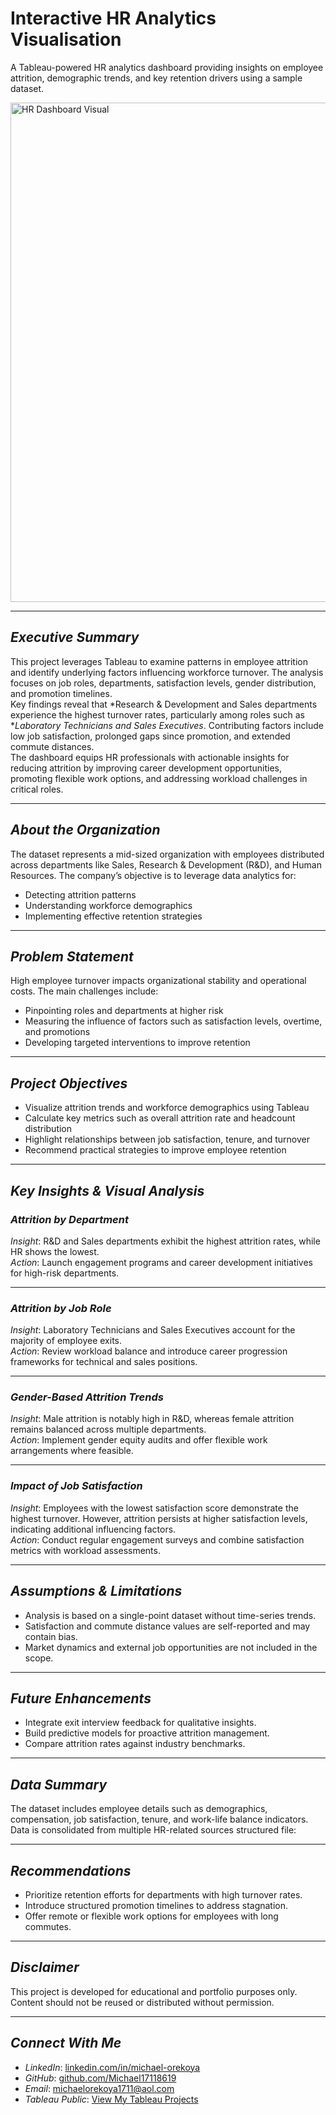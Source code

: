 # Interactive HR Analytics Visualisation 
A Tableau-powered HR analytics dashboard providing insights on employee attrition, demographic trends, and key retention drivers using a sample dataset.

<img width="1199" height="799" alt="HR Dashboard   Visual" src="https://github.com/user-attachments/assets/8ffefe3c-78ce-4a05-9374-44f34838f691" />


---

## *Executive Summary*  
This project leverages Tableau to examine patterns in employee attrition and identify underlying factors influencing workforce turnover. The analysis focuses on job roles, departments, satisfaction levels, gender distribution, and promotion timelines.  
Key findings reveal that *Research & Development and Sales departments experience the highest turnover rates, particularly among roles such as **Laboratory Technicians and Sales Executives*. Contributing factors include low job satisfaction, prolonged gaps since promotion, and extended commute distances.  
The dashboard equips HR professionals with actionable insights for reducing attrition by improving career development opportunities, promoting flexible work options, and addressing workload challenges in critical roles.

---

## *About the Organization*  
The dataset represents a mid-sized organization with employees distributed across departments like Sales, Research & Development (R&D), and Human Resources. The company’s objective is to leverage data analytics for:  
- Detecting attrition patterns  
- Understanding workforce demographics  
- Implementing effective retention strategies  

---

## *Problem Statement*  
High employee turnover impacts organizational stability and operational costs. The main challenges include:  
- Pinpointing roles and departments at higher risk  
- Measuring the influence of factors such as satisfaction levels, overtime, and promotions  
- Developing targeted interventions to improve retention  

---

## *Project Objectives*  
- Visualize attrition trends and workforce demographics using Tableau  
- Calculate key metrics such as overall attrition rate and headcount distribution  
- Highlight relationships between job satisfaction, tenure, and turnover  
- Recommend practical strategies to improve employee retention  

---

## *Key Insights & Visual Analysis*  

### *Attrition by Department*  
*Insight*: R&D and Sales departments exhibit the highest attrition rates, while HR shows the lowest.  
*Action*: Launch engagement programs and career development initiatives for high-risk departments.  

---

### *Attrition by Job Role*  
*Insight*: Laboratory Technicians and Sales Executives account for the majority of employee exits.  
*Action*: Review workload balance and introduce career progression frameworks for technical and sales positions.  

---

### *Gender-Based Attrition Trends*  
*Insight*: Male attrition is notably high in R&D, whereas female attrition remains balanced across multiple departments.  
*Action*: Implement gender equity audits and offer flexible work arrangements where feasible.  

---

### *Impact of Job Satisfaction*  
*Insight*: Employees with the lowest satisfaction score demonstrate the highest turnover. However, attrition persists at higher satisfaction levels, indicating additional influencing factors.  
*Action*: Conduct regular engagement surveys and combine satisfaction metrics with workload assessments.  

---

## *Assumptions & Limitations*  
- Analysis is based on a single-point dataset without time-series trends.  
- Satisfaction and commute distance values are self-reported and may contain bias.  
- Market dynamics and external job opportunities are not included in the scope.  

---

## *Future Enhancements*  
- Integrate exit interview feedback for qualitative insights.  
- Build predictive models for proactive attrition management.  
- Compare attrition rates against industry benchmarks.  

---

## *Data Summary*  
The dataset includes employee details such as demographics, compensation, job satisfaction, tenure, and work-life balance indicators. Data is consolidated from multiple HR-related sources structured file:  


---

## *Recommendations*  
- Prioritize retention efforts for departments with high turnover rates.  
- Introduce structured promotion timelines to address stagnation.  
- Offer remote or flexible work options for employees with long commutes.  

---

## *Disclaimer*  
This project is developed for educational and portfolio purposes only. Content should not be reused or distributed without permission.  

---

## *Connect With Me*  
- *LinkedIn*: [linkedin.com/in/michael-orekoya](https://www.linkedin.com/in/michael-orekoya)  
- *GitHub*: [github.com/Michael17118619](https://github.com/Michael17118619)  
- *Email*: michaelorekoya1711@aol.com  
- *Tableau Public*: [View My Tableau Projects](https://public.tableau.com/app/profile/michael.orekoya/vizzes)
